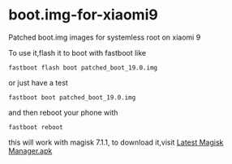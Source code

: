 # boot.img-for-xiaomi9

  Patched boot.img images for systemless root on xiaomi 9

  To use it,flash it to boot with fastboot like 
  ```
  fastboot flash boot patched_boot_19.0.img
  ```
  or just have a test
  ```
  fastboot boot patched_boot_19.0.img
  ```
  and then reboot your phone with
  ```
  fastboot reboot
  ```
  
  this will work with magisk 7.1.1,
  to download it,visit [Latest Magisk Manager.apk](https://github.com/topjohnwu/Magisk/releases)
